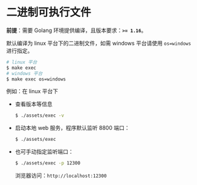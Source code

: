 # 二进制可执行文件
**前提**：需要 Golang 环境提供编译，且版本要求：**`>= 1.16`**。

默认编译为 linux 平台下的二进制文件，如需 windows 平台请使用 `os=windows` 进行指定。

```bash
# linux 平台
$ make exec
# windows 平台
$ make exec os=windows
```

例如：在 linux 平台下
* 查看版本等信息

    ```bash
    $ ./assets/exec -v
    ```

* 启动本地 web 服务，程序默认监听 8800 端口：

    ```bash
    $ ./assets/exec
    ```

* 也可手动指定监听端口：

    ```bash
    $ ./assets/exec -p 12300
    ```

    浏览器访问：`http://localhost:12300`
